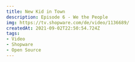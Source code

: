 ```yaml
---
title: New Kid in Town
description: Episode 6 - We the People
img: https://tv.shopware.com/de/video/1136689/
createdAt: 2021-09-02T22:50:54.724Z
tags:
- Video
- Shopware
- Open Source
---
```

